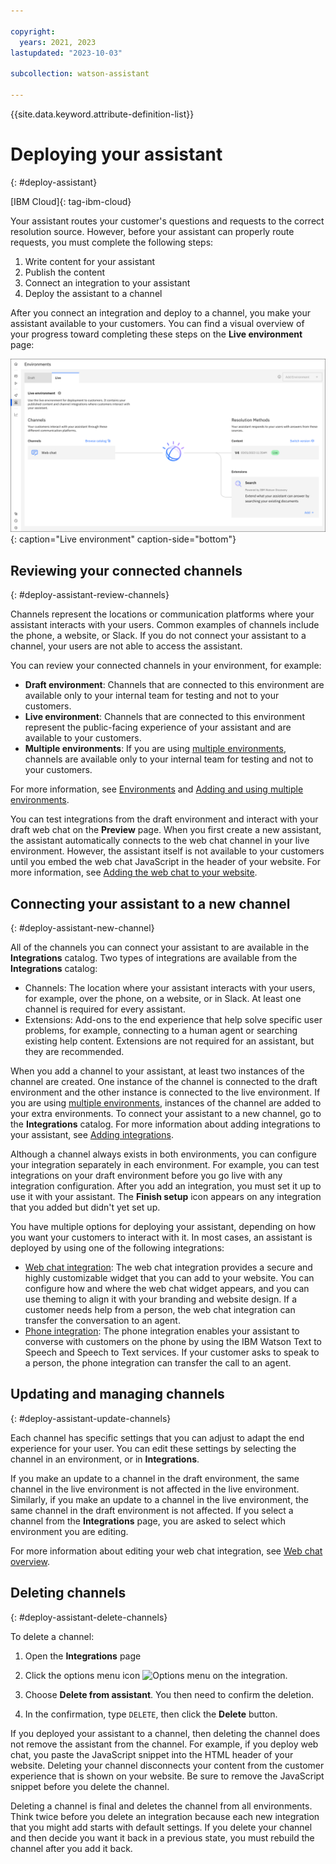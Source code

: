 ```yaml
---

copyright:
  years: 2021, 2023
lastupdated: "2023-10-03"

subcollection: watson-assistant

---
```


{{site.data.keyword.attribute-definition-list}}

# Deploying your assistant
{: #deploy-assistant}

[IBM Cloud]{: tag-ibm-cloud}

Your assistant routes your customer's questions and requests to the correct resolution source. However, before your assistant can properly route requests, you must complete the following steps:

1. Write content for your assistant
1. Publish the content
1. Connect an integration to your assistant
1. Deploy the assistant to a channel

After you connect an integration and deploy to a channel, you make your assistant available to your customers. You can find a visual overview of your progress toward completing these steps on the **Live environment** page:

![Image of the Live environment page](images/live-environment-page.png){: caption="Live environment" caption-side="bottom"}

## Reviewing your connected channels
{: #deploy-assistant-review-channels}

Channels represent the locations or communication platforms where your assistant interacts with your users. Common examples of channels include the phone, a website, or Slack. If you do not connect your assistant to a channel, your users are not able to access the assistant.

You can review your connected channels in your environment, for example:

- **Draft environment**: Channels that are connected to this environment are available only to your internal team for testing and not to your customers.
- **Live environment**: Channels that are connected to this environment represent the public-facing experience of your assistant and are available to your customers.
- **Multiple environments**: If you are using [multiple environments](/docs/watson-assistant?topic=watson-assistant-multiple-environments), channels are available only to your internal team for testing and not to your customers.

For more information, see [Environments](/docs/watson-assistant?topic=watson-assistant-publish-overview#environments) and [Adding and using multiple environments](/docs/watson-assistant?topic=watson-assistant-multiple-environments).

You can test integrations from the draft environment and interact with your draft web chat on the **Preview** page. When you first create a new assistant, the assistant automatically connects to the web chat channel in your live environment. However, the assistant itself is not available to your customers until you embed the web chat JavaScript in the header of your website. For more information, see [Adding the web chat to your website](/docs/watson-assistant?topic=watson-assistant-deploy-web-chat).

## Connecting your assistant to a new channel
{: #deploy-assistant-new-channel}

All of the channels you can connect your assistant to are available in the **Integrations** catalog. Two types of integrations are available from the **Integrations** catalog:

- Channels: The location where your assistant interacts with your users, for example, over the phone, on a website, or in Slack. At least one channel is required for every assistant.
- Extensions: Add-ons to the end experience that help solve specific user problems, for example, connecting to a human agent or searching existing help content. Extensions are not required for an assistant, but they are recommended.

When you add a channel to your assistant, at least two instances of the channel are created. One instance of the channel is connected to the draft environment and the other instance is connected to the live environment. If you are using [multiple environments](/docs/watson-assistant?topic=watson-assistant-multiple-environments), instances of the channel are added to your extra environments. To connect your assistant to a new channel, go to the **Integrations** catalog. For more information about adding integrations to your assistant, see [Adding integrations](/docs/watson-assistant?topic=watson-assistant-deploy-integration-add).

Although a channel always exists in both environments, you can configure your integration separately in each environment. For example, you can test integrations on your draft environment before you go live with any integration configuration. After you add an integration, you must set it up to use it with your assistant. The **Finish setup** icon appears on any integration that you added but didn't yet set up.

You have multiple options for deploying your assistant, depending on how you want your customers to interact with it. In most cases, an assistant is deployed by using one of the following integrations:

- [Web chat integration](/docs/watson-assistant?topic=watson-assistant-deploy-web-chat): The web chat integration provides a secure and highly customizable widget that you can add to your website. You can configure how and where the web chat widget appears, and you can use theming to align it with your branding and website design. If a customer needs help from a person, the web chat integration can transfer the conversation to an agent.
- [Phone integration](/docs/watson-assistant?topic=watson-assistant-deploy-phone): The phone integration enables your assistant to converse with customers on the phone by using the IBM Watson Text to Speech and Speech to Text services. If your customer asks to speak to a person, the phone integration can transfer the call to an agent.

## Updating and managing channels
{: #deploy-assistant-update-channels}

Each channel has specific settings that you can adjust to adapt the end experience for your user. You can edit these settings by selecting the channel in an environment, or in **Integrations**.

If you make an update to a channel in the draft environment, the same channel in the live environment is not affected in the live environment. Similarly, if you make an update to a channel in the live environment, the same channel in the draft environment is not affected. If you select a channel from the **Integrations** page, you are asked to select which environment you are editing.

For more information about editing your web chat integration, see [Web chat overview](/docs/watson-assistant?topic=watson-assistant-web-chat-overview).

## Deleting channels
{: #deploy-assistant-delete-channels}

To delete a channel:

1. Open the **Integrations** page

1. Click the options menu icon ![Options menu](images/overflow-menu--vertical.svg) on the integration.

1. Choose **Delete from assistant**. You then need to confirm the deletion.

1. In the confirmation, type `DELETE`, then click the **Delete** button.

If you deployed your assistant to a channel, then deleting the channel does not remove the assistant from the channel. For example, if you deploy web chat, you paste the JavaScript snippet into the HTML header of your website. Deleting your channel disconnects your content from the customer experience that is shown on your website. Be sure to remove the JavaScript snippet before you delete the channel.

Deleting a channel is final and deletes the channel from all environments. Think twice before you delete an integration because each new integration that you might add starts with default settings. If you delete your channel and then decide you want it back in a previous state, you must rebuild the channel after you add it back.
